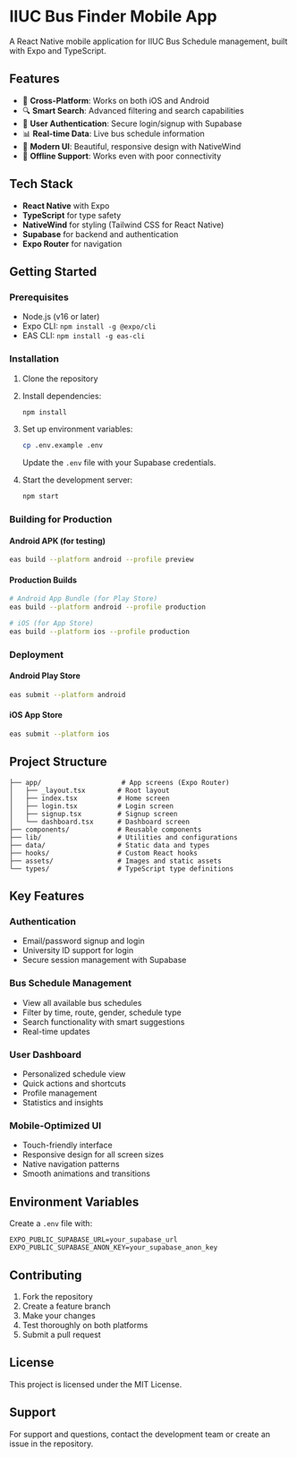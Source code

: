 # IIUC Bus Finder Mobile App

A React Native mobile application for IIUC Bus Schedule management, built with Expo and TypeScript.

## Features

- 📱 **Cross-Platform**: Works on both iOS and Android
- 🔍 **Smart Search**: Advanced filtering and search capabilities
- 👤 **User Authentication**: Secure login/signup with Supabase
- 📊 **Real-time Data**: Live bus schedule information
- 🎨 **Modern UI**: Beautiful, responsive design with NativeWind
- 🔄 **Offline Support**: Works even with poor connectivity

## Tech Stack

- **React Native** with Expo
- **TypeScript** for type safety
- **NativeWind** for styling (Tailwind CSS for React Native)
- **Supabase** for backend and authentication
- **Expo Router** for navigation

## Getting Started

### Prerequisites

- Node.js (v16 or later)
- Expo CLI: `npm install -g @expo/cli`
- EAS CLI: `npm install -g eas-cli`

### Installation

1. Clone the repository
2. Install dependencies:
   ```bash
   npm install
   ```

3. Set up environment variables:
   ```bash
   cp .env.example .env
   ```
   Update the `.env` file with your Supabase credentials.

4. Start the development server:
   ```bash
   npm start
   ```

### Building for Production

#### Android APK (for testing)
```bash
eas build --platform android --profile preview
```

#### Production Builds
```bash
# Android App Bundle (for Play Store)
eas build --platform android --profile production

# iOS (for App Store)
eas build --platform ios --profile production
```

### Deployment

#### Android Play Store
```bash
eas submit --platform android
```

#### iOS App Store
```bash
eas submit --platform ios
```

## Project Structure

```
├── app/                    # App screens (Expo Router)
│   ├── _layout.tsx        # Root layout
│   ├── index.tsx          # Home screen
│   ├── login.tsx          # Login screen
│   ├── signup.tsx         # Signup screen
│   └── dashboard.tsx      # Dashboard screen
├── components/            # Reusable components
├── lib/                   # Utilities and configurations
├── data/                  # Static data and types
├── hooks/                 # Custom React hooks
├── assets/                # Images and static assets
└── types/                 # TypeScript type definitions
```

## Key Features

### Authentication
- Email/password signup and login
- University ID support for login
- Secure session management with Supabase

### Bus Schedule Management
- View all available bus schedules
- Filter by time, route, gender, schedule type
- Search functionality with smart suggestions
- Real-time updates

### User Dashboard
- Personalized schedule view
- Quick actions and shortcuts
- Profile management
- Statistics and insights

### Mobile-Optimized UI
- Touch-friendly interface
- Responsive design for all screen sizes
- Native navigation patterns
- Smooth animations and transitions

## Environment Variables

Create a `.env` file with:

```
EXPO_PUBLIC_SUPABASE_URL=your_supabase_url
EXPO_PUBLIC_SUPABASE_ANON_KEY=your_supabase_anon_key
```

## Contributing

1. Fork the repository
2. Create a feature branch
3. Make your changes
4. Test thoroughly on both platforms
5. Submit a pull request

## License

This project is licensed under the MIT License.

## Support

For support and questions, contact the development team or create an issue in the repository.